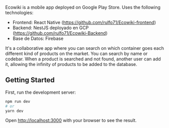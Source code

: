 Ecowiki is a mobile app deployed on Google Play Store. 
Uses the following technologies: 
- Frontend: React Native (https://github.com/rulfo71/Ecowiki-frontend) 
- Backend: NestJS deployado en GCP (https://github.com/rulfo71/Ecowiki-Backend)
- Base de Datos: Firebase 

It's a collaborative app where you can search on which container goes each different kind of products on the market. 
You can search by name or codebar. 
When a product is searched and not found, another user can add it, allowing the infinity of products to be added to the database. 

## Getting Started

First, run the development server:

```bash
npm run dev
# or
yarn dev
```

Open [http://localhost:3000](http://localhost:3000) with your browser to see the result.
